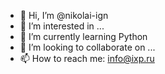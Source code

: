 - 👋 Hi, I’m @nikolai-ign
- 👀 I’m interested in ...
- 🌱 I’m currently learning Python
- 💞️ I’m looking to collaborate on ...
- 📫 How to reach me: info@ixp.ru

<!---
nikolai-ign/nikolai-ign is a ✨ special ✨ repository because its `README.md` (this file) appears on your GitHub profile.
You can click the Preview link to take a look at your changes.
--->

